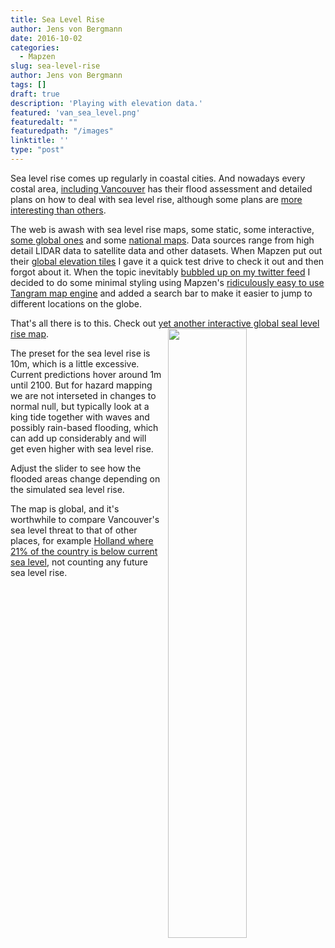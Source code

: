 ```yaml
---
title: Sea Level Rise
author: Jens von Bergmann
date: 2016-10-02
categories:
  - Mapzen
slug: sea-level-rise
author: Jens von Bergmann
tags: []
draft: true
description: 'Playing with elevation data.'
featured: 'van_sea_level.png'
featuredalt: ""
featuredpath: "/images"
linktitle: ''
type: "post"
---
```



  Sea level rise comes up regularly in coastal cities. And nowadays every costal area,
[including Vancouver](http://www.env.gov.bc.ca/wsd/public_safety/flood/pdfs_word/cost_of_adaptation-final_report_oct2012.pdf)
has their flood assessment and detailed plans on how to deal with sea level rise, although some plans are
[more interesting than others](http://www.sfu.ca/rise/entries/Prescribe-mountains.html). 

The web is awash with sea level rise maps, some static, some interactive, [some global ones](http://geology.com/sea-level-rise/)
and some [national maps](https://coast.noaa.gov/slr/). Data sources range from high detail LIDAR data to satellite data
and other datasets. When Mapzen put out their [global elevation tiles](https://mapzen.com/blog/elevation/) I gave it a quick
test drive to check it out and then forgot about it. When the topic inevitably 
[bubbled up on my twitter feed](https://twitter.com/toddsmithdesign/status/782273909265620992) I decided to do some
minimal styling using Mapzen's [ridiculously easy to use Tangram map engine](https://mapzen.com/products/tangram/) and
added a search bar to make it easier to jump to different locations on the globe.
 
That's all there is to this. Check out <a class="btn btn-default" href="https://mountainmath.ca/elevation/map?sea_level=10&zoom=12&lat=49.2629&lng=-123.1176">yet another interactive global seal level rise map</a>.
<a href="https://mountainmath.ca/elevation/map?sea_level=10&zoom=12&lat=49.2629&lng=-123.1176" target="_blank"><img  src="/images/van_sea_level.png" style="width:50%;float:right;margin-left:10px;"></a> 

The preset for the sea level rise is 10m, which is a little excessive. Current predictions hover around 1m until 2100. But for hazard mapping we are not interseted in changes to normal null, but typically look at a king tide together with waves and possibly rain-based flooding, which can add up considerably and will get even higher with sea level rise.

Adjust the slider to see how the flooded areas change depending on the simulated sea level rise.

The map is global, and it's worthwhile to compare Vancouver's sea level threat to that of other places, for example
[Holland where 21% of the country is below current sea level](https://mountainmath.ca/elevation/map?sea_level=0&zoom=9&lat=52.8774&lng=5.5701),
not counting any future sea level rise.
